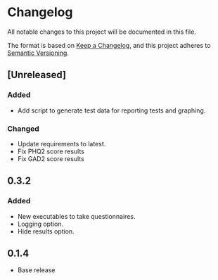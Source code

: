 # Changelog
All notable changes to this project will be documented in this file.

The format is based on [Keep a Changelog](https://keepachangelog.com/en/1.0.0/),
and this project adheres to [Semantic Versioning](https://semver.org/spec/v2.0.0.html).

## [Unreleased]
### Added
- Add script to generate test data for reporting tests and graphing. 

### Changed
- Update requirements to latest.
- Fix PHQ2 score results
- Fix GAD2 score results

## 0.3.2
### Added
- New executables to take questionnaires.
- Logging option.
- Hide results option.

## 0.1.4
- Base release
